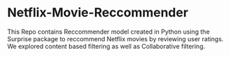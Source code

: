 # Netflix-Movie-Reccommender
This Repo contains Reccommender model created in Python using the Surprise package to reccommend Netflix movies by reviewing user ratings. We explored content based filtering as well as Collaborative filtering.

